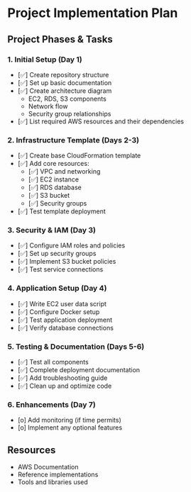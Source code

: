 # Project Implementation Plan

## Project Phases & Tasks

### 1. Initial Setup (Day 1)
- [✅] Create repository structure
- [✅] Set up basic documentation
- [✅] Create architecture diagram
  - EC2, RDS, S3 components
  - Network flow
  - Security group relationships
- [✅] List required AWS resources and their dependencies

### 2. Infrastructure Template (Days 2-3)
- [✅] Create base CloudFormation template
- [✅] Add core resources:
  - [✅] VPC and networking
  - [✅] EC2 instance
  - [✅] RDS database
  - [✅] S3 bucket
  - [✅] Security groups
- [✅] Test template deployment

### 3. Security & IAM (Day 3)
- [✅] Configure IAM roles and policies
- [✅] Set up security groups
- [✅] Implement S3 bucket policies
- [✅] Test service connections

### 4. Application Setup (Day 4)
- [✅] Write EC2 user data script
- [✅] Configure Docker setup
- [✅] Test application deployment
- [✅] Verify database connections

### 5. Testing & Documentation (Days 5-6)
- [✅] Test all components
- [✅] Complete deployment documentation
- [✅] Add troubleshooting guide
- [✅] Clean up and optimize code

### 6. Enhancements (Day 7)
- [o] Add monitoring (if time permits)
- [o] Implement any optional features

## Resources
- AWS Documentation
- Reference implementations
- Tools and libraries used
